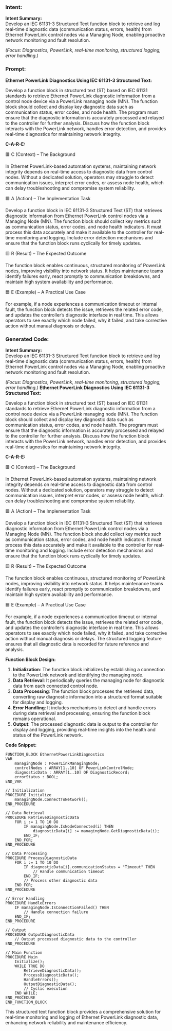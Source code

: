 ### Intent:
**Intent Summary:**  
Develop an IEC 61131-3 Structured Text function block to retrieve and log real-time diagnostic data (communication status, errors, health) from Ethernet PowerLink control nodes via a Managing Node, enabling proactive network monitoring and fault resolution.  

*(Focus: Diagnostics, PowerLink, real-time monitoring, structured logging, error handling.)*

### Prompt:
**Ethernet PowerLink Diagnostics Using IEC 61131-3 Structured Text:**

Develop a function block in structured text (ST) based on IEC 61131 standards to retrieve Ethernet PowerLink diagnostic information from a control node device via a PowerLink managing node (MN). The function block should collect and display key diagnostic data such as communication status, error codes, and node health. The program must ensure that the diagnostic information is accurately processed and relayed to the controller for further analysis. Discuss how the function block interacts with the PowerLink network, handles error detection, and provides real-time diagnostics for maintaining network integrity.

**C-A-R-E:**

🟥 C (Context) – The Background

In Ethernet PowerLink-based automation systems, maintaining network integrity depends on real-time access to diagnostic data from control nodes. Without a dedicated solution, operators may struggle to detect communication issues, interpret error codes, or assess node health, which can delay troubleshooting and compromise system reliability.

🟩 A (Action) – The Implementation Task

Develop a function block in IEC 61131-3 Structured Text (ST) that retrieves diagnostic information from Ethernet PowerLink control nodes via a Managing Node (MN). The function block should collect key metrics such as communication status, error codes, and node health indicators. It must process this data accurately and make it available to the controller for real-time monitoring and logging. Include error detection mechanisms and ensure that the function block runs cyclically for timely updates.

🟨 R (Result) – The Expected Outcome

The function block enables continuous, structured monitoring of PowerLink nodes, improving visibility into network status. It helps maintenance teams identify failures early, react promptly to communication breakdowns, and maintain high system availability and performance.

🟦 E (Example) – A Practical Use Case

For example, if a node experiences a communication timeout or internal fault, the function block detects the issue, retrieves the related error code, and updates the controller’s diagnostic interface in real time. This allows operators to see exactly which node failed, why it failed, and take corrective action without manual diagnosis or delays.

### Generated Code:
**Intent Summary:**  
Develop an IEC 61131-3 Structured Text function block to retrieve and log real-time diagnostic data (communication status, errors, health) from Ethernet PowerLink control nodes via a Managing Node, enabling proactive network monitoring and fault resolution.  

*(Focus: Diagnostics, PowerLink, real-time monitoring, structured logging, error handling.)*
**Ethernet PowerLink Diagnostics Using IEC 61131-3 Structured Text:**

Develop a function block in structured text (ST) based on IEC 61131 standards to retrieve Ethernet PowerLink diagnostic information from a control node device via a PowerLink managing node (MN). The function block should collect and display key diagnostic data such as communication status, error codes, and node health. The program must ensure that the diagnostic information is accurately processed and relayed to the controller for further analysis. Discuss how the function block interacts with the PowerLink network, handles error detection, and provides real-time diagnostics for maintaining network integrity.

**C-A-R-E:**

🟥 C (Context) – The Background

In Ethernet PowerLink-based automation systems, maintaining network integrity depends on real-time access to diagnostic data from control nodes. Without a dedicated solution, operators may struggle to detect communication issues, interpret error codes, or assess node health, which can delay troubleshooting and compromise system reliability.

🟩 A (Action) – The Implementation Task

Develop a function block in IEC 61131-3 Structured Text (ST) that retrieves diagnostic information from Ethernet PowerLink control nodes via a Managing Node (MN). The function block should collect key metrics such as communication status, error codes, and node health indicators. It must process this data accurately and make it available to the controller for real-time monitoring and logging. Include error detection mechanisms and ensure that the function block runs cyclically for timely updates.

🟨 R (Result) – The Expected Outcome

The function block enables continuous, structured monitoring of PowerLink nodes, improving visibility into network status. It helps maintenance teams identify failures early, react promptly to communication breakdowns, and maintain high system availability and performance.

🟦 E (Example) – A Practical Use Case

For example, if a node experiences a communication timeout or internal fault, the function block detects the issue, retrieves the related error code, and updates the controller’s diagnostic interface in real time. This allows operators to see exactly which node failed, why it failed, and take corrective action without manual diagnosis or delays. The structured logging feature ensures that all diagnostic data is recorded for future reference and analysis.

**Function Block Design:**

1. **Initialization**: The function block initializes by establishing a connection to the PowerLink network and identifying the managing node.
2. **Data Retrieval**: It periodically queries the managing node for diagnostic data from each connected control node.
3. **Data Processing**: The function block processes the retrieved data, converting raw diagnostic information into a structured format suitable for display and logging.
4. **Error Handling**: It includes mechanisms to detect and handle errors during data retrieval and processing, ensuring the function block remains operational.
5. **Output**: The processed diagnostic data is output to the controller for display and logging, providing real-time insights into the health and status of the PowerLink network.

**Code Snippet:**

```structuredtext
FUNCTION_BLOCK EthernetPowerLinkDiagnostics
VAR
    managingNode : PowerLinkManagingNode;
    controlNodes : ARRAY[1..10] OF PowerLinkControlNode;
    diagnosticData : ARRAY[1..10] OF DiagnosticRecord;
    errorStatus : BOOL;
END_VAR

// Initialization
PROCEDURE Initialize
    managingNode.ConnectToNetwork();
END_PROCEDURE

// Data Retrieval
PROCEDURE RetrieveDiagnosticData
    FOR i := 1 TO 10 DO
        IF managingNode.IsNodeConnected(i) THEN
            diagnosticData[i] := managingNode.GetDiagnosticData(i);
        END_IF;
    END_FOR;
END_PROCEDURE

// Data Processing
PROCEDURE ProcessDiagnosticData
    FOR i := 1 TO 10 DO
        IF diagnosticData[i].communicationStatus = "Timeout" THEN
            // Handle communication timeout
        END_IF;
        // Process other diagnostic data
    END_FOR;
END_PROCEDURE

// Error Handling
PROCEDURE HandleErrors
    IF managingNode.IsConnectionFailed() THEN
        // Handle connection failure
    END_IF;
END_PROCEDURE

// Output
PROCEDURE OutputDiagnosticData
    // Output processed diagnostic data to the controller
END_PROCEDURE

// Main Function
PROCEDURE Main
    Initialize();
    WHILE TRUE DO
        RetrieveDiagnosticData();
        ProcessDiagnosticData();
        HandleErrors();
        OutputDiagnosticData();
        // Cyclic execution
    END_WHILE;
END_PROCEDURE
END_FUNCTION_BLOCK
```

This structured text function block provides a comprehensive solution for real-time monitoring and logging of Ethernet PowerLink diagnostic data, enhancing network reliability and maintenance efficiency.
